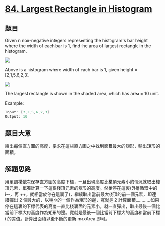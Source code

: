 # [84. Largest Rectangle in Histogram](https://leetcode.com/problems/largest-rectangle-in-histogram/)

## 題目

Given n non-negative integers representing the histogram's bar height where the width of each bar is 1, find the area of largest rectangle in the histogram.

 ![](https://assets.leetcode.com/uploads/2018/10/12/histogram.png)


Above is a histogram where width of each bar is 1, given height = [2,1,5,6,2,3].

![](https://assets.leetcode.com/uploads/2018/10/12/histogram_area.png)


The largest rectangle is shown in the shaded area, which has area = 10 unit.

 

Example:

```c
Input: [2,1,5,6,2,3]
Output: 10
```


## 題目大意

給出每個直方圖的高度，要求在這些直方圖之中找到面積最大的矩形，輸出矩形的面積。


## 解題思路

用單調棧依次保存直方圖的高度下標，一旦出現高度比棧頂元素小的情況就取出棧頂元素，單獨計算一下這個棧頂元素的矩形的高度。然後停在這裏(外層循環中的 i--，再 ++，就相當於停在這裏了)，繼續取出當前最大棧頂的前一個元素，即連續彈出 2 個最大的，以稍小的一個作為矩形的邊，寬就是 2 計算面積…………如果停在這裏的下標代表的高度一直比棧裏面的元素小，就一直彈出，取出最後一個比當前下標大的高度作為矩形的邊。寬就是最後一個比當前下標大的高度和當前下標 i 的差值。計算出面積以後不斷的更新 maxArea 即可。